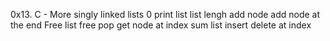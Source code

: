 0x13. C - More singly linked lists
0 print list
list lengh
add node
add node at the end
Free list
free
pop
get node at index
sum list
insert
delete at index
